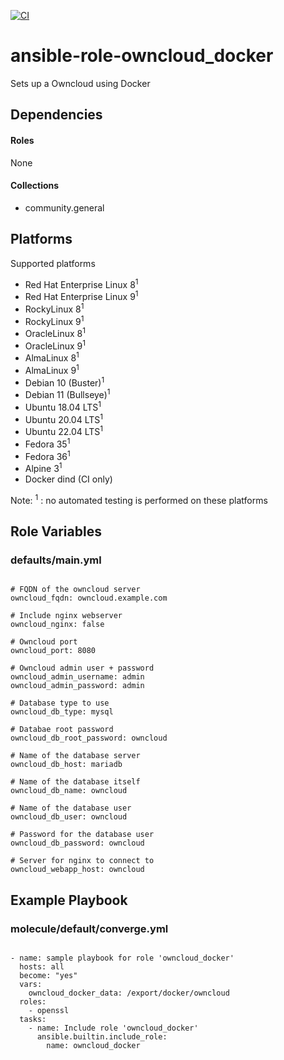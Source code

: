 [![CI](https://github.com/de-it-krachten/ansible-role-owncloud_docker/workflows/CI/badge.svg?event=push)](https://github.com/de-it-krachten/ansible-role-owncloud_docker/actions?query=workflow%3ACI)


# ansible-role-owncloud_docker

Sets up a Owncloud using Docker



## Dependencies

#### Roles
None

#### Collections
- community.general

## Platforms

Supported platforms

- Red Hat Enterprise Linux 8<sup>1</sup>
- Red Hat Enterprise Linux 9<sup>1</sup>
- RockyLinux 8<sup>1</sup>
- RockyLinux 9<sup>1</sup>
- OracleLinux 8<sup>1</sup>
- OracleLinux 9<sup>1</sup>
- AlmaLinux 8<sup>1</sup>
- AlmaLinux 9<sup>1</sup>
- Debian 10 (Buster)<sup>1</sup>
- Debian 11 (Bullseye)<sup>1</sup>
- Ubuntu 18.04 LTS<sup>1</sup>
- Ubuntu 20.04 LTS<sup>1</sup>
- Ubuntu 22.04 LTS<sup>1</sup>
- Fedora 35<sup>1</sup>
- Fedora 36<sup>1</sup>
- Alpine 3<sup>1</sup>
- Docker dind (CI only)

Note:
<sup>1</sup> : no automated testing is performed on these platforms

## Role Variables
### defaults/main.yml
<pre><code>
# FQDN of the owncloud server
owncloud_fqdn: owncloud.example.com

# Include nginx webserver
owncloud_nginx: false

# Owncloud port
owncloud_port: 8080

# Owncloud admin user + password
owncloud_admin_username: admin
owncloud_admin_password: admin

# Database type to use
owncloud_db_type: mysql

# Databae root password
owncloud_db_root_password: owncloud

# Name of the database server
owncloud_db_host: mariadb

# Name of the database itself
owncloud_db_name: owncloud

# Name of the database user
owncloud_db_user: owncloud

# Password for the database user
owncloud_db_password: owncloud

# Server for nginx to connect to
owncloud_webapp_host: owncloud
</pre></code>




## Example Playbook
### molecule/default/converge.yml
<pre><code>
- name: sample playbook for role 'owncloud_docker'
  hosts: all
  become: "yes"
  vars:
    owncloud_docker_data: /export/docker/owncloud
  roles:
    - openssl
  tasks:
    - name: Include role 'owncloud_docker'
      ansible.builtin.include_role:
        name: owncloud_docker
</pre></code>
